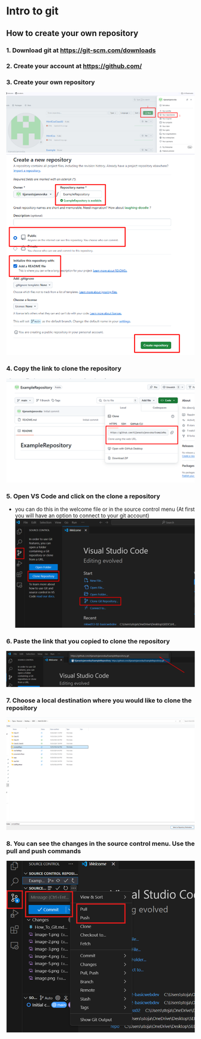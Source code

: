 # Intro to git

## How to create your own repository
 ### 1. Download git at https://git-scm.com/downloads
 ### 2. Create your account at https://github.com/
 ### 3. Create your own repository
  ![alt text](img/image.png)
  ![alt text](img/image-1.png)
 ### 4. Copy the link to clone the repository
  ![alt text](img/image-2.png)
 ### 5. Open VS Code and click on the clone a repository 
   - you can do this in the welcome file or in the source control menu
   (At first you will have an option to connect to your git account)
   ![alt text](img/image-3.png)
 ### 6. Paste the link that you copied to clone the repository
   ![alt text](img/image-4.png)
 ### 7. Choose a local destination where you would like to clone the repository
   ![alt text](img/image-5.png)
 ### 8. You can see the changes in the source control menu. Use the pull and push commands
  ![alt text](img/image-6.png)
